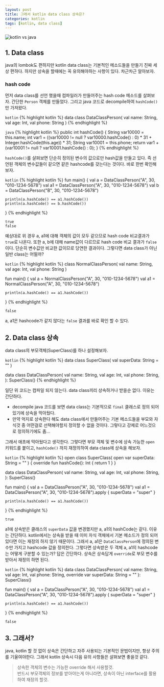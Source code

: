 ```yaml
---
layout: post
title: 그래서 kotlin data class 상속은?
categories: kotlin
tags: [kotlin, data class]
---
```


![kotlin vs java]({{site.url}}/assets/images/posts/kotlin-data-class-01.png )

## 1. Data class
java의 lombok도 편하지만 kotlin data class는 기본적인 메소드들을 만들기 진짜 세상 편하다. 하지만 상속을 할때에는 꼭 유의해야하는 사항이 있다. 차근차근 알아보자.

### hash code
먼저 data class를 선언 했을때 컴파일러가 만들어주는 hash code 메소드를 살펴보자. 간단한 `Person` 객체를 만들었다. 그리고 java 코드로 decompile하여 `hashCode()`만 가져왔다.

`kotlin`
{% highlight kotlin %}
data class DataClassPerson(
    val name: String,
    val age: Int,
    val phone: String
)
{% endhighlight %}

`java`
{% highlight kotlin %}
public int hashCode() {
    String var10000 = this.name;
    int var1 = ((var10000 != null ? var10000.hashCode() : 0) * 31 + Integer.hashCode(this.age)) * 31;
    String var10001 = this.phone;
    return var1 + (var10001 != null ? var10001.hashCode() : 0);
}
{% endhighlight %}

`hashCode()`를 살펴보면 단순히 정의된 변수의 값으로만 hash값을 만들고 있다. 즉 선언된 객체의 변수값들이 같으면 같은 hashcode를 갖는다는 것이다. 바로 한번 확인해보자.

`kotlin`
{% highlight kotlin %}
fun main() {
    val a = DataClassPerson("A", 30, "010-1234-5678")
    val a1 = DataClassPerson("A", 30, "010-1234-5678")
    val b = DataClassPerson("B", 30, "010-1234-5678")

    println(a.hashCode() == a1.hashCode())
    println(a.hashCode() == b.hashCode())
}
{% endhighlight %}

```
true
false
```

예상대로 위 경우 a, a1에 대해 객체의 값이 모두 같으므로 hash code 비교결과가 `true`로 나온다. 또한 a, b에 대해 name값이 다르므로 hash code 비교 결과가 `false`이다. 단순히 변수값만 비교한 값이므로 당연한 결과이다. 그렇다면 data class가 아닌 일반 class는 어떨까?

`kotlin`
{% highlight kotlin %}
class NormalClassPerson(
    val name: String,
    val age: Int,
    val phone: String
)

fun main() {
    val a = NormalClassPerson("A", 30, "010-1234-5678")
    val a1 = NormalClassPerson("A", 30, "010-1234-5678")

    println(a.hashCode() == a1.hashCode())
}
{% endhighlight %}
```
false
```
a, a1은 hashcode가 같지 않다는 `false` 결과를 바로 확인 할 수 있다.

## 2. Data class 상속
data class의 부모객체(SuperClass)를 하나 설정해보자. 

`kotlin`
{% highlight kotlin %}
data class SuperClass(
    val superData: String = ""
)

data class DataClassPerson(
    val name: String,
    val age: Int,
    val phone: String,
): SuperClass()
{% endhighlight %}

일단 위 코드는 컴파일 되지 않는다. data class끼리 상속하거나 받을순 없다. 이유는 간단하다. 
* decompile java 코드를 보면 data class는 기본적으로 `final` 클래스로 정의 되어있기에 상속을 막아뒀다.
* 만약 억지로 상속한다 해도 data class에서 만들어주는 기본 메소드들을 부모와 자식것 중 어떤걸로 선택해야할지 정의할 수 없을 것이다. 그렇다고 강제로 어느것으로 정의하기에도 좀...

그래서 애초에 막아뒀다고 생각한다. 그렇다면 부모 객체 및 변수에 상속 가능한 `open` 키워드를 붙이고, `hashCode()` 까지 재정의하여 data class에 상속을 해보자.

`kotlin`
{% highlight kotlin %}
open class SuperClass(
    open var superData: String = ""
) {
    override fun hashCode(): Int {
        return 1
    }
}

data class DataClassPerson(
    val name: String,
    val age: Int,
    val phone: String,
): SuperClass()

fun main() {
    val a = DataClassPerson("A", 30, "010-1234-5678")
    val a1 = DataClassPerson("A", 30, "010-1234-5678").apply { superData = "super" }

    println(a.hashCode() == a1.hashCode())
}
{% endhighlight %}
```
true
```
a1에 상속받은 클래스의 `superData` 값을 변경했지만 a, a1의 hashCode는 같다. 이유는 간단하다. kotlin에서는 상속을 받을 때 이미 자식 객체에서 기본 메소드가 정의 되어있다면 이는 재정의 하지 않기 때문이다. 그래서 a, a1은 `DataClassPerson`에 정의된 변수만 가지고 hashcode 값을 정의한다. 그렇다면 상속받은 두 객체 a, a1의 hashcode는 어떻게 구분할 수 있는가? 답은 간단하다. 상속은 상속답게 `override`로 부모 변수를 받아서 재정의 하면 된다.

`kotlin`
{% highlight kotlin %}
data class DataClassPerson(
    val name: String,
    val age: Int,
    val phone: String,
    override var superData: String = ""
): SuperClass()

fun main() {
    val a = DataClassPerson("A", 30, "010-1234-5678")
    val a1 = DataClassPerson("A", 30, "010-1234-5678").apply { superData = "super" }

    println(a.hashCode() == a1.hashCode())
}
{% endhighlight %}
```
false
```

## 3. 그래서?
java, kotlin 할 것 없이 상속은 간단하고 자주 사용되는 기본적인 문법이지만, 항상 주의를 기울여야한다. 그래서 kotlin 상속시 다음 유의 사항들은 살펴보면 좋을것 같다.
> 상속한 객체의 변수는 가능한 override 해서 사용할것.<br>
> 반드시 부모객체의 정보를 받아야는게 아니라면, 상속이 아닌 interface를 활용하여 재정의 할것.